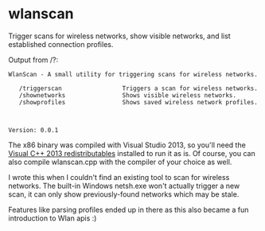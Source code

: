 wlanscan
========

Trigger scans for wireless networks, show visible networks, and list established connection profiles.

Output from /?:
```
WlanScan - A small utility for triggering scans for wireless networks.

   /triggerscan                 Triggers a scan for wireless networks.
   /shownetworks                Shows visible wireless networks.
   /showprofiles                Shows saved wireless network profiles.



Version: 0.0.1
```

The x86 binary was compiled with Visual Studio 2013, so you'll need the [Visual C++ 2013 redistributables](http://www.microsoft.com/en-us/download/details.aspx?id=40784) installed to run it as is. Of course, you can also compile wlanscan.cpp with the compiler of your choice as well.


I wrote this when I couldn't find an existing tool to scan for wireless networks. The built-in Windows netsh.exe won't actually trigger a new scan, it can only show previously-found networks which may be stale. 

Features like parsing profiles ended up in there as this also became a fun introduction to Wlan apis :)
